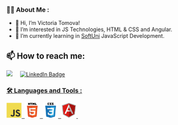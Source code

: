  ### :woman_technologist: About Me :
- 👋 Hi, I’m Victoria Tomova!
- 👀 I’m interested in JS Technologies, HTML & CSS and Angular.
- 🌱 I’m currently learning in [SoftUni](https://github.com/SoftUni) JavaScript Development.
<h2  align="left">📫 How to reach me:</h2>
<p align="left">
    <a href="mailto:victoriatomova55@gmail.com"><img src="https://img.shields.io/badge/gmail-%23D14836.svg?&style=for-the-badge&logo=gmail&logoColor=white" /></a>&nbsp;&nbsp;&nbsp;&nbsp;
    <a href="www.linkedin.com/in/victoria-tomova-4a345026a">
  <img src="https://img.shields.io/badge/LinkedIn-blue?style=for-the-badge&logo=linkedin&logoColor=white" alt="LinkedIn Badge"/>


### :hammer_and_wrench: Languages and Tools :
<div>
   <img src="https://github.com/devicons/devicon/blob/master/icons/javascript/javascript-original.svg" title="JavaScript" alt="JavaScript" width="40" height="40"/>&nbsp;
  <img src="https://github.com/devicons/devicon/blob/master/icons/html5/html5-original-wordmark.svg" title="HTML5" alt="HTML5" width="40" height="40"/>&nbsp;
  <img src="https://github.com/devicons/devicon/blob/master/icons/css3/css3-original-wordmark.svg" title="CSS3" alt="CSS3" width="40" height="40"/>&nbsp;
  <img src="https://github.com/devicons/devicon/blob/master/icons/angularjs/angularjs-original.svg" title="angularjs" alt="angularjs" width="40" height="40"/>&nbsp;
</div>

<!---
vikitomova/vikitomova is a ✨ special ✨ repository because its `README.md` (this file) appears on your GitHub profile.
You can click the Preview link to take a look at your changes.
--->
